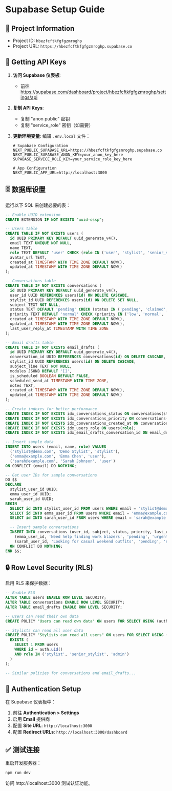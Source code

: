 # Supabase Setup Guide

## 🔗 Project Information
- Project ID: `hbezfcftkfgfgzmroghp`
- Project URL: `https://hbezfcftkfgfgzmroghp.supabase.co`

## 🔑 Getting API Keys

1. **访问 Supabase 仪表板**:
   - 前往 https://supabase.com/dashboard/project/hbezfcftkfgfgzmroghp/settings/api

2. **复制 API Keys**:
   - 复制 "anon public" 密钥
   - 复制 "service_role" 密钥（如需要）

3. **更新环境变量**:
   编辑 `.env.local` 文件：
   ```env
   # Supabase Configuration
   NEXT_PUBLIC_SUPABASE_URL=https://hbezfcftkfgfgzmroghp.supabase.co
   NEXT_PUBLIC_SUPABASE_ANON_KEY=your_anon_key_here
   SUPABASE_SERVICE_ROLE_KEY=your_service_role_key_here

   # App Configuration
   NEXT_PUBLIC_APP_URL=http://localhost:3000
   ```

## 🗄️ 数据库设置

运行以下 SQL 来创建必要的表：

```sql
-- Enable UUID extension
CREATE EXTENSION IF NOT EXISTS "uuid-ossp";

-- Users table
CREATE TABLE IF NOT EXISTS users (
  id UUID PRIMARY KEY DEFAULT uuid_generate_v4(),
  email TEXT UNIQUE NOT NULL,
  name TEXT,
  role TEXT DEFAULT 'user' CHECK (role IN ('user', 'stylist', 'senior_stylist', 'admin')),
  avatar_url TEXT,
  created_at TIMESTAMP WITH TIME ZONE DEFAULT NOW(),
  updated_at TIMESTAMP WITH TIME ZONE DEFAULT NOW()
);

-- Conversations table
CREATE TABLE IF NOT EXISTS conversations (
  id UUID PRIMARY KEY DEFAULT uuid_generate_v4(),
  user_id UUID REFERENCES users(id) ON DELETE CASCADE,
  stylist_id UUID REFERENCES users(id) ON DELETE SET NULL,
  subject TEXT NOT NULL,
  status TEXT DEFAULT 'pending' CHECK (status IN ('pending', 'claimed', 'in_progress', 'completed', 'escalated')),
  priority TEXT DEFAULT 'normal' CHECK (priority IN ('low', 'normal', 'high', 'urgent')),
  created_at TIMESTAMP WITH TIME ZONE DEFAULT NOW(),
  updated_at TIMESTAMP WITH TIME ZONE DEFAULT NOW(),
  last_user_reply_at TIMESTAMP WITH TIME ZONE
);

-- Email drafts table
CREATE TABLE IF NOT EXISTS email_drafts (
  id UUID PRIMARY KEY DEFAULT uuid_generate_v4(),
  conversation_id UUID REFERENCES conversations(id) ON DELETE CASCADE,
  stylist_id UUID REFERENCES users(id) ON DELETE CASCADE,
  subject_line TEXT NOT NULL,
  modules JSONB DEFAULT '[]',
  is_scheduled BOOLEAN DEFAULT FALSE,
  scheduled_send_at TIMESTAMP WITH TIME ZONE,
  notes TEXT,
  created_at TIMESTAMP WITH TIME ZONE DEFAULT NOW(),
  updated_at TIMESTAMP WITH TIME ZONE DEFAULT NOW()
);

-- Create indexes for better performance
CREATE INDEX IF NOT EXISTS idx_conversations_status ON conversations(status);
CREATE INDEX IF NOT EXISTS idx_conversations_priority ON conversations(priority);
CREATE INDEX IF NOT EXISTS idx_conversations_created_at ON conversations(created_at);
CREATE INDEX IF NOT EXISTS idx_users_role ON users(role);
CREATE INDEX IF NOT EXISTS idx_email_drafts_conversation_id ON email_drafts(conversation_id);

-- Insert sample data
INSERT INTO users (email, name, role) VALUES
  ('stylist@demo.com', 'Demo Stylist', 'stylist'),
  ('emma@example.com', 'Emma Chen', 'user'),
  ('sarah@example.com', 'Sarah Johnson', 'user')
ON CONFLICT (email) DO NOTHING;

-- Get user IDs for sample conversations
DO $$
DECLARE
  stylist_user_id UUID;
  emma_user_id UUID;
  sarah_user_id UUID;
BEGIN
  SELECT id INTO stylist_user_id FROM users WHERE email = 'stylist@demo.com';
  SELECT id INTO emma_user_id FROM users WHERE email = 'emma@example.com';
  SELECT id INTO sarah_user_id FROM users WHERE email = 'sarah@example.com';

  -- Insert sample conversations
  INSERT INTO conversations (user_id, subject, status, priority, last_user_reply_at) VALUES
    (emma_user_id, 'Need help finding work blazers', 'pending', 'urgent', NOW() - INTERVAL '15 minutes'),
    (sarah_user_id, 'Looking for casual weekend outfits', 'pending', 'normal', NOW() - INTERVAL '45 minutes')
  ON CONFLICT DO NOTHING;
END $$;
```

## 🔒 Row Level Security (RLS)

启用 RLS 来保护数据：

```sql
-- Enable RLS
ALTER TABLE users ENABLE ROW LEVEL SECURITY;
ALTER TABLE conversations ENABLE ROW LEVEL SECURITY;
ALTER TABLE email_drafts ENABLE ROW LEVEL SECURITY;

-- Users can read their own data
CREATE POLICY "Users can read own data" ON users FOR SELECT USING (auth.uid() = id);

-- Stylists can read all user data
CREATE POLICY "Stylists can read all users" ON users FOR SELECT USING (
  EXISTS (
    SELECT 1 FROM users
    WHERE id = auth.uid()
    AND role IN ('stylist', 'senior_stylist', 'admin')
  )
);

-- Similar policies for conversations and email_drafts...
```

## 🔄 Authentication Setup

在 Supabase 仪表板中：

1. 前往 **Authentication > Settings**
2. 启用 **Email** 提供商
3. 配置 **Site URL**: `http://localhost:3000`
4. 配置 **Redirect URLs**: `http://localhost:3000/dashboard`

## ✅ 测试连接

重启开发服务器：
```bash
npm run dev
```

访问 http://localhost:3000 测试认证功能。
